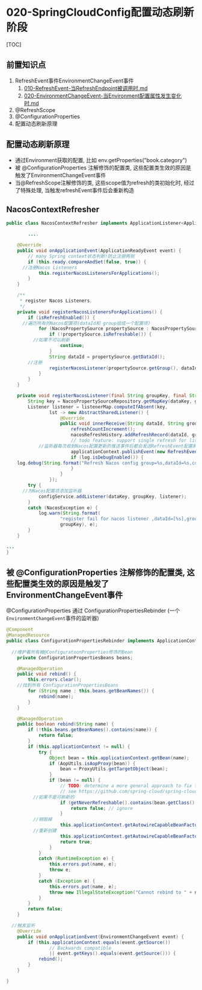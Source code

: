 # 020-SpringCloudConfig配置动态刷新阶段

[TOC]

## 前置知识点

1. RefreshEvent事件EnvironmentChangeEvent事件
   1.  [010-RefreshEvent-当RefreshEndpoint被调用时.md](..\..\..\..\02-spring-framework-documentation\016-Spring事件\010-SpringBoot和SpringCloud中的事件\010-RefreshEvent-当RefreshEndpoint被调用时.md) 
   2.  [020-EnvironmentChangeEvent-当Environment配置属性发生变化时.md](..\..\..\..\02-spring-framework-documentation\016-Spring事件\010-SpringBoot和SpringCloud中的事件\020-EnvironmentChangeEvent-当Environment配置属性发生变化时.md) 
2. @RefreshScope
3. @ConfigurationProperties
4. 配置动态刷新原理

## 配置动态刷新原理

- 通过Environment获取的配置, 比如 env.getProperties("book.category")
- 被 @ConfigurationProperties 注解修饰的配置类, 这些配置类生效的原因是触发了EnvironmentChangeEvent事件
- 当@RefreshScope注解修饰的类, 这些scope值为refresh的类初始化时, 经过了特殊处理, 当触发refreshEvent事件后会重新构造

## NacosContextRefresher

```java
public class NacosContextRefresher implements ApplicationListener<ApplicationReadyEvent>, ApplicationContextAware {

		....

	@Override
	public void onApplicationEvent(ApplicationReadyEvent event) {
		// many Spring context状态判断!防止注册两侧
		if (this.ready.compareAndSet(false, true)) {
      //注册Nacos Listeners
			this.registerNacosListenersForApplications();
		}
	}

	/**
	 * register Nacos Listeners.
	 */
	private void registerNacosListenersForApplications() {
		if (isRefreshEnabled()) {
      //遍历所有的Nacos配置项(dataId和 group组成一个配置项)
			for (NacosPropertySource propertySource : NacosPropertySourceRepository.getAll()) {
				if (!propertySource.isRefreshable()) {
          //如果不可以刷新
					continue;
				}
				String dataId = propertySource.getDataId();
        //注册
				registerNacosListener(propertySource.getGroup(), dataId);
			}
		}
	}

	private void registerNacosListener(final String groupKey, final String dataKey) {
		String key = NacosPropertySourceRepository.getMapKey(dataKey, groupKey);
		Listener listener = listenerMap.computeIfAbsent(key,
				lst -> new AbstractSharedListener() {
					@Override
					public void innerReceive(String dataId, String group, String configInfo) {
						refreshCountIncrement();
						nacosRefreshHistory.addRefreshRecord(dataId, group, configInfo);
						// todo feature: support single refresh for listening
            //监听器每次收到Nacos配置更新的推送事件后都会发送RefreshEvent配置刷新事件
						applicationContext.publishEvent(new RefreshEvent(this, null, "Refresh Nacos config"));
						if (log.isDebugEnabled()) {
	log.debug(String.format("Refresh Nacos config group=%s,dataId=%s,configInfo=%s",group, dataId, configInfo));
						}
					}
				});
		try {
      //为Nacos配置项添加监听器
			configService.addListener(dataKey, groupKey, listener);
		}
		catch (NacosException e) {
			log.warn(String.format(
					"register fail for nacos listener ,dataId=[%s],group=[%s]", dataKey,
					groupKey), e);
		}
	}

...
}

```

## 被 @ConfigurationProperties 注解修饰的配置类, 这些配置类生效的原因是触发了EnvironmentChangeEvent事件

@ConfigurationProperties 通过 ConfigurationPropertiesRebinder (一个 `EnvironmentChangeEvent`事件的监听器)

```java
@Component
@ManagedResource
public class ConfigurationPropertiesRebinder implements ApplicationContextAware, ApplicationListener<EnvironmentChangeEvent> {
  
  //维护着所有被@ConfiguratoonProperties修饰的Bean
	private ConfigurationPropertiesBeans beans;

	@ManagedOperation
	public void rebind() {
		this.errors.clear();
    //找到所有 ConfigurationPropertiesBeans
		for (String name : this.beans.getBeanNames()) {
			rebind(name);
		}
	}

	@ManagedOperation
	public boolean rebind(String name) {
		if (!this.beans.getBeanNames().contains(name)) {
			return false;
		}
		if (this.applicationContext != null) {
			try {
				Object bean = this.applicationContext.getBean(name);
				if (AopUtils.isAopProxy(bean)) {
					bean = ProxyUtils.getTargetObject(bean);
				}
				if (bean != null) {
					// TODO: determine a more general approach to fix this.
					// see https://github.com/spring-cloud/spring-cloud-commons/issues/571
          //如果不是可刷新的
					if (getNeverRefreshable().contains(bean.getClass().getName())) {
						return false; // ignore
					}
          //销毁掉
					this.applicationContext.getAutowireCapableBeanFactory().destroyBean(bean);
          //重新创建
					this.applicationContext.getAutowireCapableBeanFactory().initializeBean(bean, name);
					return true;
				}
			}
			catch (RuntimeException e) {
				this.errors.put(name, e);
				throw e;
			}
			catch (Exception e) {
				this.errors.put(name, e);
				throw new IllegalStateException("Cannot rebind to " + name, e);
			}
		}
		return false;
	}

  //触发监听
	@Override
	public void onApplicationEvent(EnvironmentChangeEvent event) {
		if (this.applicationContext.equals(event.getSource())
				// Backwards compatible
				|| event.getKeys().equals(event.getSource())) {
			rebind();
		}
	}

}

```

